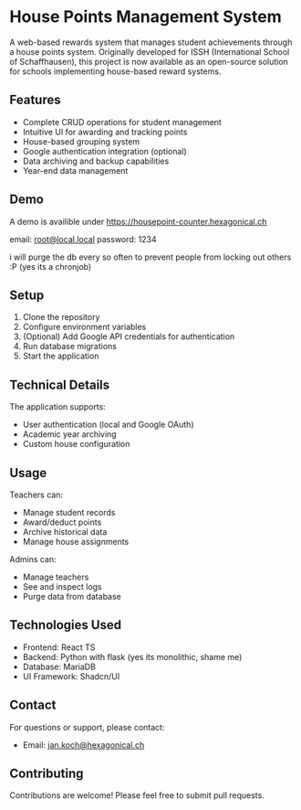 # House Points Management System

A web-based rewards system that manages student achievements through a house points system. Originally developed for ISSH (International School of Schaffhausen), this project is now available as an open-source solution for schools implementing house-based reward systems.

## Features

- Complete CRUD operations for student management
- Intuitive UI for awarding and tracking points
- House-based grouping system
- Google authentication integration (optional)
- Data archiving and backup capabilities
- Year-end data management

## Demo

A demo is availible under https://housepoint-counter.hexagonical.ch

email: root@local.local
password: 1234 

i will purge the db every so often to prevent people from locking out others :P (yes its a chronjob)

## Setup

1. Clone the repository
2. Configure environment variables
3. (Optional) Add Google API credentials for authentication
4. Run database migrations
5. Start the application

## Technical Details

The application supports:
- User authentication (local and Google OAuth)
- Academic year archiving
- Custom house configuration

## Usage

Teachers can:
- Manage student records
- Award/deduct points
- Archive historical data
- Manage house assignments

Admins can:
- Manage teachers
- See and inspect logs
- Purge data from database

## Technologies Used

- Frontend: React TS
- Backend: Python with flask (yes its monolithic, shame me)
- Database: MariaDB
- UI Framework: Shadcn/UI

## Contact

For questions or support, please contact:
- Email: jan.koch@hexagonical.ch

## Contributing

Contributions are welcome! Please feel free to submit pull requests.

